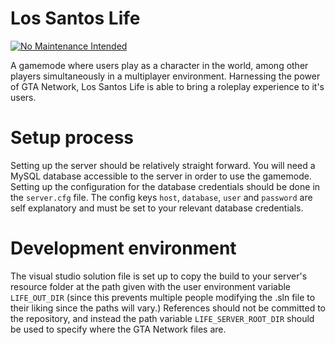 # Los Santos Life
[![No Maintenance Intended](http://unmaintained.tech/badge.svg)](http://unmaintained.tech/)

A gamemode where users play as a character in the world, among other players simultaneously in a multiplayer environment.
Harnessing the power of GTA Network, Los Santos Life is able to bring a roleplay experience to it's users.

# Setup process
Setting up the server should be relatively straight forward.
You will need a MySQL database accessible to the server in order to use the gamemode.
Setting up the configuration for the database credentials should be done in the `server.cfg` file.
The config keys `host`, `database`, `user` and `password` are self explanatory and must be set to your relevant database credentials.

# Development environment
The visual studio solution file is set up to copy the build to your server's resource folder at the path given with the user environment variable `LIFE_OUT_DIR` (since this prevents multiple people modifying the .sln file to their liking since the paths will vary.)
References should not be committed to the repository, and instead the path variable `LIFE_SERVER_ROOT_DIR` should be used to specify where the GTA Network files are.

